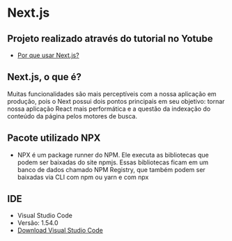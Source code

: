 # Next.js

## Projeto realizado através do tutorial no Yotube
* [Por que usar Next.js?](https://www.youtube.com/watch?v=TzufYnZUmz4)

## Next.js, o que é?
Muitas funcionalidades são mais perceptíveis com a nossa aplicação em produção, pois o Next possui dois pontos principais em seu objetivo: tornar nossa aplicação React mais performática e a questão da indexação do conteúdo da página pelos motores de busca.

## Pacote utilizado NPX
* NPX é um package runner do NPM. Ele executa as bibliotecas que podem ser baixadas do site npmjs. Essas bibliotecas ficam em um banco de dados chamado NPM Registry, que também podem ser baixadas via CLI com npm ou yarn e com npx 

## IDE
* Visual Studio Code
* Versão: 1.54.0 
* [Download Visual Studio Code](https://code.visualstudio.com/)


 
